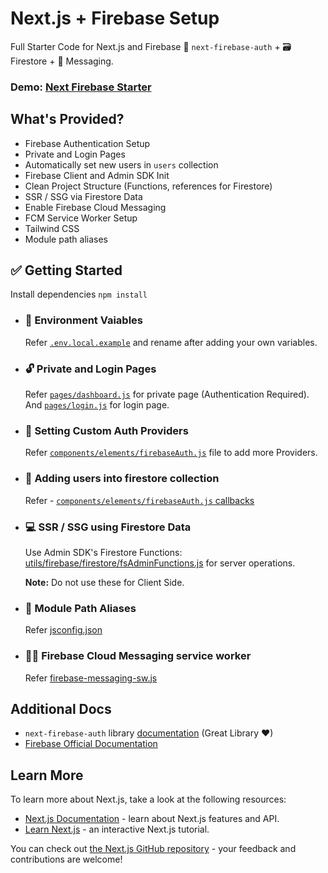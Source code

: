 # Next.js + Firebase Setup
Full Starter Code for Next.js and Firebase 👤 `next-firebase-auth` + 🗃 Firestore + 🔔 Messaging.

### Demo: [Next Firebase Starter](https://next-firebase-starter.vercel.app)

## What's Provided?
* Firebase Authentication Setup
* Private and Login Pages
* Automatically set new users in `users` collection 
* Firebase Client and Admin SDK Init
* Clean Project Structure (Functions, references for Firestore)
* SSR / SSG via Firestore Data
* Enable Firebase Cloud Messaging 
* FCM Service Worker Setup
* Tailwind CSS
* Module path aliases



## ✅ Getting Started

Install dependencies `npm install`

* ### 🏡 Environment Vaiables
    Refer [`.env.local.example`](https://github.com/shreyas-jadhav/next-firebase-starter/blob/main/env.local.example) and rename after adding your own variables.

* ### 🔓 Private and Login Pages
    Refer [`pages/dashboard.js`](https://github.com/shreyas-jadhav/next-firebase-starter/blob/main/pages/dashboard.js) for private page (Authentication Required). And [`pages/login.js`](https://github.com/shreyas-jadhav/next-firebase-starter/blob/main/pages/login.js) for login page.

* ### 🔑 Setting Custom Auth Providers
    Refer [`components/elements/firebaseAuth.js`](https://github.com/shreyas-jadhav/next-firebase-starter/blob/main/components/elements/FirebaseAuth.js) file to add more Providers. 

* ### 📄 Adding users into firestore collection
    Refer - [`components/elements/firebaseAuth.js` callbacks](https://github.com/shreyas-jadhav/next-firebase-starter/blob/29bc5278439e8fe98c932b067ffc55ca91b48677/components/elements/FirebaseAuth.js#L32)

* ### 💻 SSR / SSG using Firestore Data
    Use Admin SDK's Firestore Functions: [utils/firebase/firestore/fsAdminFunctions.js](https://github.com/shreyas-jadhav/next-firebase-starter/blob/main/utils/firebase/firestore/fsAdminFunctions.js) for server operations. 

    **Note:** Do not use these for Client Side.

* ### 🚚 Module Path Aliases
    Refer [jsconfig.json](https://github.com/shreyas-jadhav/next-firebase-starter/blob/29bc5278439e8fe98c932b067ffc55ca91b48677/jsconfig.json#L5) 

* ### 👩‍🏭 Firebase Cloud Messaging service worker
    Refer [firebase-messaging-sw.js](https://github.com/shreyas-jadhav/next-firebase-starter/blob/main/public/firebase-messaging-sw.js)

## Additional Docs
* `next-firebase-auth` library [documentation](https://github.com/gladly-team/next-firebase-auth) (Great Library ♥)
* [Firebase Official Documentation](https://firebase.google.com/docs/firestore)



## Learn More

To learn more about Next.js, take a look at the following resources:

- [Next.js Documentation](https://nextjs.org/docs) - learn about Next.js features and API.
- [Learn Next.js](https://nextjs.org/learn) - an interactive Next.js tutorial.

You can check out [the Next.js GitHub repository](https://github.com/vercel/next.js/) - your feedback and contributions are welcome!
